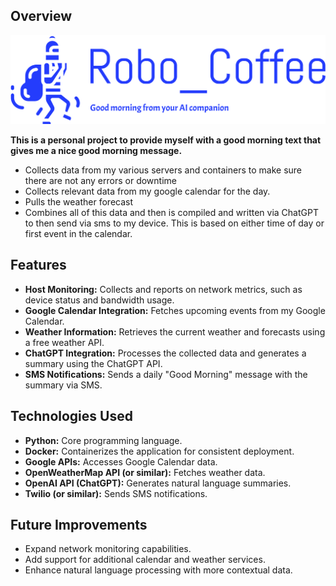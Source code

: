 ## Overview
![alt text](/Misc_imaging/logo-no-background.svg "Goodmorning!")

**This is a personal project to provide myself with a good morning text that gives me a nice good morning message.**
- Collects data from my various servers and containers to make sure there are not any errors or downtime
- Collects relevant data from my google calendar for the day.
- Pulls the weather forecast
- Combines all of this data and then is compiled and written via ChatGPT to then send via sms to my device. This is based on either time of day or first event in the calendar.

## Features

- **Host Monitoring:** Collects and reports on network metrics, such as device status and bandwidth usage.
- **Google Calendar Integration:** Fetches upcoming events from my Google Calendar.
- **Weather Information:** Retrieves the current weather and forecasts using a free weather API.
- **ChatGPT Integration:** Processes the collected data and generates a summary using the ChatGPT API.
- **SMS Notifications:** Sends a daily "Good Morning" message with the summary via SMS.

## Technologies Used

- **Python:** Core programming language.
- **Docker:** Containerizes the application for consistent deployment.
- **Google APIs:** Accesses Google Calendar data.
- **OpenWeatherMap API (or similar):** Fetches weather data.
- **OpenAI API (ChatGPT):** Generates natural language summaries.
- **Twilio (or similar):** Sends SMS notifications.


## Future Improvements

- Expand network monitoring capabilities.
- Add support for additional calendar and weather services.
- Enhance natural language processing with more contextual data.
